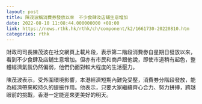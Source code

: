 ```yaml
---
layout: post
title: 陳茂波稱消費券發放以來　不少食肆及店舖生意增加
date: 2022-08-10 11:08:44.000000000 +08:00
link: https://news.rthk.hk/rthk/ch/component/k2/1661730-20220810.htm
categories: rthk
---
```


財政司司長陳茂波在社交網頁上載片段，表示第二階段消費劵自星期日發放以來，看到不少食肆及店舖生意增加。但亦有市民和商戶跟他說，即使市道稍有起色，整體經濟氣氛仍然偏弱，他們仍面對較大程度的生活壓力。

陳茂波表示，受外圍環境影響，本港經濟短期內難免受壓，消費券分階段發放，能為經濟帶來較持久的提振作用。他表示，只要大家繼續齊心合力、努力拼搏，跨越眼前的挑戰，香港一定能迎來更美好的明天。
